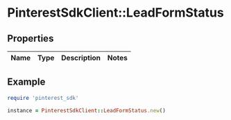 # PinterestSdkClient::LeadFormStatus

## Properties

| Name | Type | Description | Notes |
| ---- | ---- | ----------- | ----- |

## Example

```ruby
require 'pinterest_sdk'

instance = PinterestSdkClient::LeadFormStatus.new()
```

